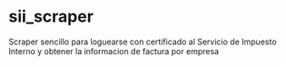# sii_scraper
Scraper sencillo para loguearse con certificado al Servicio de Impuesto Interno y obtener la informacion de factura por empresa
